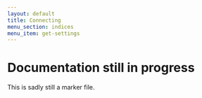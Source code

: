 ```yaml
---
layout: default
title: Connecting
menu_section: indices
menu_item: get-settings
---
```



# Documentation still in progress

This is sadly still a marker file.


